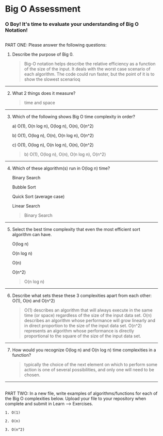 # Big O Assessment

 ### O Boy! It's time to evaluate your understanding of Big O Notation!

 ##

  PART ONE: Please answer the following questions:

 1. Describe the purpose of Big 0.

    > Big-O notation helps describe the relative efficiency as a function of the size of the input. It deals with the worst case scenario of each algorithm. The code could run faster, but the point of it is to show the slowest scenarioq

---


 2. What 2 things does it measure?

    > time and space

---


 3. Which of the following shows Big O time complexity in order?

    a) O(1), O(n log n), O(log n), O(n), O(n^2)

    b) O(1), O(log n), O(n), O(n log n), O(n^2)

    c) O(1), O(log n), O(n log n), O(n), O(n^2)

    > b) O(1), O(log n), O(n), O(n log n), O(n^2)

---



4. Which of these algorithm(s) run in O(log n) time?

   Binary Search

   Bubble Sort

   Quick Sort (average case)

   Linear Search

   > Binary Search

---



5. Select the best time complexity that even the most efficient sort algorithm can have.

    O(log n)

    O(n log n)

    O(n)

    O(n^2)

    > O(n log n)

---


 6. Describe what sets these these 3 complexities apart from each other: O(1), O(n) and O(n^2)

    > O(1) describes an algorithm that will always execute in the same time (or space) regardless of the size of the input data set.
      O(n) describes an algorithm whose performance will grow linearly and in direct proportion to the size of the input data set.
      O(n^2) represents an algorithm whose performance is directly proportional to the square of the size of the input data set.

---


7. How would you recognize O(log n) and O(n log n) time complexities in a function?

    > typically the choice of the next element on which to perform some action is one of several possibilities, and only one will need to be chosen.

---

  ##

  PART TWO: In a new file, write examples of algorithms/functions for each of the Big O complexities below.
    Upload your file to your repository when complete and submit in Learn --> Exercises.

    1. O(1)

    2. O(n)

    3. O(n^2)
